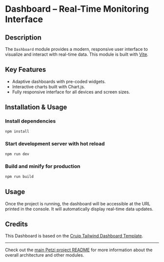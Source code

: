 # Dashboard – Real-Time Monitoring Interface

## Description
The `Dashboard` module provides a modern, responsive user interface to visualize and interact with real-time data. This module is built with [Vite](https://vitejs.dev/).

## Key Features
- Adaptive dashboards with pre-coded widgets.
- Interactive charts built with Chart.js.
- Fully responsive interface for all devices and screen sizes.

## Installation & Usage

### Install dependencies
```sh
npm install
```

### Start development server with hot reload
```sh
npm run dev
```

### Build and minify for production
```sh
npm run build
```

## Usage
Once the project is running, the dashboard will be accessible at the URL printed in the console. It will automatically display real-time data updates.

## Credits
This Dashboard is based on the [Cruip Tailwind Dashboard Template](https://github.com/cruip/tailwind-dashboard-template/tree/main).

---

Check out the [main Petzi project README](https://github.com/Jonathanngamboe/petzi/) for more information about the overall architecture and other modules.
